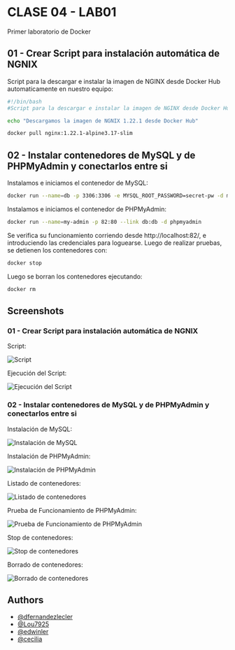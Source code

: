 
# CLASE 04 - LAB01

Primer laboratorio de Docker


## 01 - Crear Script para instalación automática de NGNIX

Script para la descargar e instalar la imagen de NGINX desde Docker Hub automaticamente en nuestro equipo:

```bash
#!/bin/bash
#Script para la descargar e instalar la imagen de NGINX desde Docker Hub automaticamente

echo "Descargamos la imagen de NGNIX 1.22.1 desde Docker Hub"

docker pull nginx:1.22.1-alpine3.17-slim
```
    
## 02 - Instalar contenedores de MySQL y de PHPMyAdmin y conectarlos entre si

Instalamos e iniciamos el contenedor de MySQL:

```bash
docker run --name=db -p 3306:3306 -e MYSQL_ROOT_PASSWORD=secret-pw -d mysql:8
```
Instalamos e iniciamos el contenedor de PHPMyAdmin:

```bash
docker run --name=my-admin -p 82:80 --link db:db -d phpmyadmin
```

Se verifica su funcionamiento corriendo desde http://localhost:82/, e introduciendo las credenciales para loguearse.
Luego de realizar pruebas, se detienen los contenedores con:
```bash
docker stop
```
Luego se borran los contenedores ejecutando:
```bash
docker rm
```
## Screenshots
### 01 - Crear Script para instalación automática de NGNIX
Script:

![Script](https://github.com/dfernandezlecler/diegofl-web/blob/master/images/Script.png)

Ejecución del Script:

![Ejecución del Script](https://github.com/dfernandezlecler/diegofl-web/blob/master/images/ejecutamos_script.png)

### 02 - Instalar contenedores de MySQL y de PHPMyAdmin y conectarlos entre si
Instalación de MySQL:

![Instalación de MySQL](https://github.com/dfernandezlecler/diegofl-web/blob/master/images/install_mysql.png)

Instalación de PHPMyAdmin:

![Instalación de PHPMyAdmin](https://github.com/dfernandezlecler/diegofl-web/blob/master/images/install_phpmyadmin.png)

Listado de contenedores:

![Listado de contenedores](https://github.com/dfernandezlecler/diegofl-web/blob/master/images/lista_contenedores.png)

Prueba de Funcionamiento de PHPMyAdmin:

![Prueba de Funcionamiento de PHPMyAdmin](https://github.com/dfernandezlecler/diegofl-web/blob/master/images/phpmyadmin_ok.png)

Stop de contenedores:

![Stop de contenedores](https://github.com/dfernandezlecler/diegofl-web/blob/master/images/stop_containers.png)

Borrado de contenedores:

![Borrado de contenedores](https://github.com/dfernandezlecler/diegofl-web/blob/master/images/delete_containers.png)









## Authors

- [@dfernandezlecler](https://www.github.com/dfernandezlecler)
- [@Lou7925](https://www.github.com/Lou7925)
- [@edwinler](https://www.github.com/dfernandezlecler)
- [@cecilia](https://www.github.com/dfernandezlecler)

